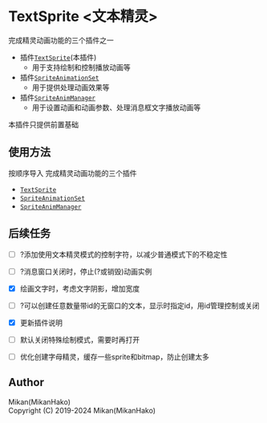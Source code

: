 # TextSprite <文本精灵>

完成精灵动画功能的三个插件之一  
+ 插件[`TextSprite`](./../TextSprite)(本插件)
  - 用于支持绘制和控制播放动画等
+ 插件[`SpriteAnimationSet`](./../SpriteAnimationSet)
  - 用于提供处理动画效果等
+ 插件[`SpriteAnimManager`](./../SpriteAnimManager)
  - 用于设置动画和动画参数、处理消息框文字播放动画等

本插件只提供前置基础  


## 使用方法

按顺序导入 完成精灵动画功能的三个插件  
+ [`TextSprite`](./../TextSprite)
+ [`SpriteAnimationSet`](./../SpriteAnimationSet)
+ [`SpriteAnimManager`](./../SpriteAnimManager)


## 后续任务

- [ ] ?添加使用文本精灵模式的控制字符，以减少普通模式下的不稳定性
- [ ] ?消息窗口关闭时，停止(?或销毁)动画实例
- [x] 绘画文字时，考虑文字阴影，增加宽度
- [ ] ?可以创建任意数量带id的无窗口的文本，显示时指定id，用id管理控制或关闭
- [x] 更新插件说明
- [ ] 默认关闭特殊绘制模式，需要时再打开
- [ ] 优化创建字母精灵，缓存一些sprite和bitmap，防止创建太多


## Author
Mikan(MikanHako)  
Copyright (C) 2019-2024 Mikan(MikanHako)  
